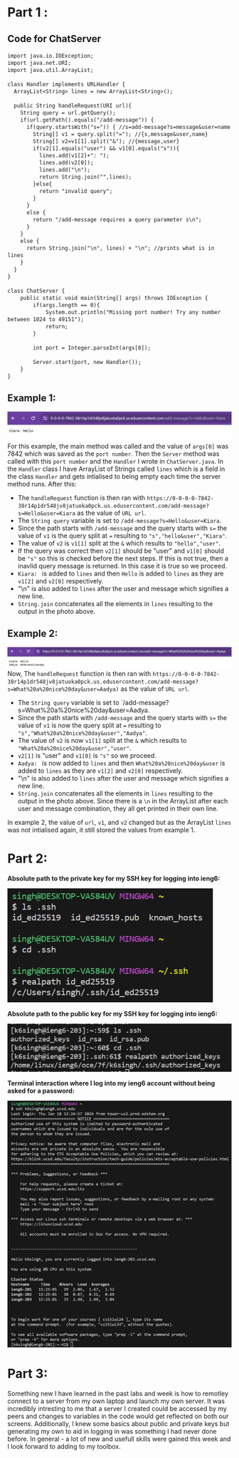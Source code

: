 # Part 1 :

## Code for ChatServer 
```
import java.io.IOException;
import java.net.URI;
import java.util.ArrayList; 

class Handler implements URLHandler {
  ArrayList<String> lines = new ArrayList<String>();

  public String handleRequest(URI url){
    String query = url.getQuery();
    if(url.getPath().equals("/add-message")) {
      if(query.startsWith("s=")) { //s=add-message?s=message&user=name
        String[] v1 = query.split("="); //{s,message&user,name}
        String[] v2=v1[1].split("&"); //{message,user}
        if(v2[1].equals("user") && v1[0].equals("s")){
          lines.add(v1[2]+": ");
          lines.add(v2[0]);
          lines.add("\n");
          return String.join("",lines);
        }else{
          return "invalid query";
        }
      }
      else {
        return "/add-message requires a query parameter s\n";
      }
    }
    else {
      return String.join("\n", lines) + "\n"; //prints what is in lines
    }
  }
}

class ChatServer {
    public static void main(String[] args) throws IOException {
        if(args.length == 0){
            System.out.println("Missing port number! Try any number between 1024 to 49151");
            return;
        }

        int port = Integer.parseInt(args[0]);

        Server.start(port, new Handler());
    }
}
```

## Example 1: 

![Image](message1.png) 
For this example, the main method was called and the value of `args[0]` was 7842 which was saved as the `port number`. Then the `Server` method was called with this `port number` and the `Handler` I wrote in `ChatServer.java`. In the `Handler` class I have ArrayList of Strings called `lines` which is a field in the class `Handler` and gets intialised to being empty each time the server method runs. After this: 
- The `handleRequest` function is then ran with `https://0-0-0-0-7842-38r14p1dr548jv8jatuoka0pck.us.edusercontent.com/add-message?s=Hello&user=Kiara` as the value of `URL url`.
- The `String query` variable is set to  `/add-message?s=Hello&user=Kiara`.
- Since the path starts with  `/add-message` and the query starts with `s=` the value of `v1` is the query split at `=` resulting to `"s","hello&user","Kiara"`.
- The value of `v2` is `v1[1]` split at the `&` which results to `"hello","user"`.
- If the query was correct then `v2[1]` should be "user" and `v1[0]` should be `"s"` so this is checked before the next steps. If this is not true, then a inavlid query message is returned. In this case it   is true so we proceed. 
- `Kiara: ` is added to `lines` and then `Hello` is added to `lines` as they are `v1[2]` and `v2[0]` respectively.
- "\n" is also added to `lines` after the user and message which signifies a new line. 
- `String.join` concatenates all the elements in `lines` resulting to the output in the photo above.

## Example 2: 
![Image](message2.png) 
Now, The `handleRequest` function is then ran with `https://0-0-0-0-7842-38r14p1dr548jv8jatuoka0pck.us.edusercontent.com/add-message?s=What%20a%20nice%20day&user=Aadya)` as the value of `URL url`.
- The `String query` variable is set to  `/add-message?s=What%20a%20nice%20day&user=Aadya.
- Since the path starts with `/add-message` and the query starts with `s=` the value of `v1` is now the query split at `=` resulting to `"s","What%20a%20nice%20day&user","Aadya"`.
- The value of `v2` is now `v1[1]` split at the `&` which results to `"What%20a%20nice%20day&user","user"`.
- `v2[1]` is "user" and `v1[0]` is `"s"` so we proceed.
- `Aadya: ` is now added to `lines` and then `What%20a%20nice%20day&user` is added to `lines` as they are `v1[2]` and `v2[0]` respectively.
- "\n" is also added to `lines` after the user and message which signifies a new line. 
- `String.join` concatenates all the elements in `lines` resulting to the output in the photo above. Since there is a `\n` in the ArrayList after each user and message combination, they all get printed in their own line.

In example 2, the value of `url`, `v1`, and `v2` changed but as the ArrayList `lines` was not intialised again, it still stored the values from example 1. 


# Part 2: 

**Absolute path to the private key for my SSH key for logging into ieng6:**

![Image](image1.png) 

**Absolute path to the public key for my SSH key for logging into ieng6:**

![Image](image2.png) 

**Terminal interaction where I log into my ieng6 account without being asked for a password:**

![Image](withoutpassword.png) 

# Part 3: 
Something new I have learned in the past labs and week is how to remotley connect to a server from my own laptop and launch my own server. It was incredibly intresting to me that a server I created could be accessed by my peers and changes to variables in the code would get reflected on both our screens. Additionally, I knew some basics about public and private keys but generating my own to aid in logging in was something I had never done before. In general - a lot of new and usefull skills were gained this week and I look forward to adding to my toolbox. 



